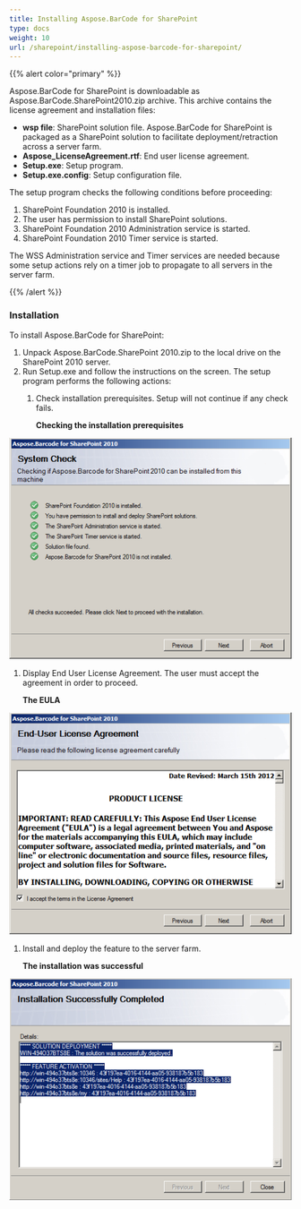 ```yaml
---
title: Installing Aspose.BarCode for SharePoint
type: docs
weight: 10
url: /sharepoint/installing-aspose-barcode-for-sharepoint/
---
```


{{% alert color="primary" %}} 

Aspose.BarCode for SharePoint is downloadable as Aspose.BarCode.SharePoint2010.zip archive. This archive contains the license agreement and installation files:

- **wsp file**: SharePoint solution file. Aspose.BarCode for SharePoint is packaged as a SharePoint solution to facilitate deployment/retraction across a server farm.
- **Aspose_LicenseAgreement.rtf**: End user license agreement.
- **Setup.exe**: Setup program.
- **Setup.exe.config**: Setup configuration file.

The setup program checks the following conditions before proceeding:

1. SharePoint Foundation 2010 is installed.
1. The user has permission to install SharePoint solutions.
1. SharePoint Foundation 2010 Administration service is started.
1. SharePoint Foundation 2010 Timer service is started.

The WSS Administration service and Timer services are needed because some setup actions rely on a timer job to propagate to all servers in the server farm.

{{% /alert %}} 
### **Installation**
To install Aspose.BarCode for SharePoint:

1. Unpack Aspose.BarCode.SharePoint 2010.zip to the local drive on the SharePoint 2010 server.
1. Run Setup.exe and follow the instructions on the screen.
   The setup program performs the following actions: 
   1. Check installation prerequisites. Setup will not continue if any check fails.

      **Checking the installation prerequisites** 

![todo:image_alt_text](installing-aspose-barcode-for-sharepoint_1.png)




1. Display End User License Agreement. The user must accept the agreement in order to proceed.

   **The EULA** 

![todo:image_alt_text](installing-aspose-barcode-for-sharepoint_2.png)




1. Install and deploy the feature to the server farm.

   **The installation was successful** 

![todo:image_alt_text](installing-aspose-barcode-for-sharepoint_3.png)
